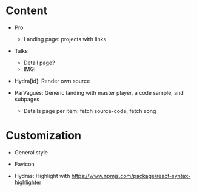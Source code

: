 # Content
- Pro
  - Landing page: projects with links
- Talks
  - Detail page?
  - IMG!

- Hydra[id]: Render own source
- ParVagues: Generic landing with master player, a code sample, and subpages
  - Details page per item: fetch source-code, fetch song

# Customization
- General style
- Favicon

- Hydras: Highlight with https://www.npmjs.com/package/react-syntax-highlighter

